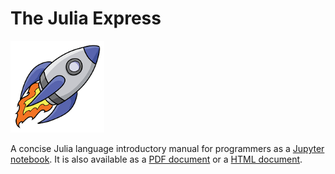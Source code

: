 # The Julia Express

 <img src="rocketship11.png" alt="Julia Express" width="150">

A concise Julia language introductory manual for programmers as a [Jupyter notebook](https://github.com/bkamins/The-Julia-Express/blob/master/The%20Julia%20Express.ipynb). It is also available as a [PDF document](http://bogumilkaminski.pl/files/julia_express.pdf) or a [HTML document](http://bogumilkaminski.pl/files/The%20Julia%20Express.html).

